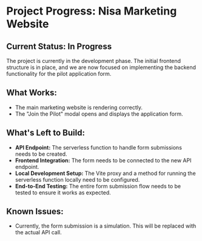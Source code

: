 # Project Progress: Nisa Marketing Website

## Current Status: In Progress

The project is currently in the development phase. The initial frontend structure is in place, and we are now focused on implementing the backend functionality for the pilot application form.

## What Works:

- The main marketing website is rendering correctly.
- The "Join the Pilot" modal opens and displays the application form.

## What's Left to Build:

- **API Endpoint:** The serverless function to handle form submissions needs to be created.
- **Frontend Integration:** The form needs to be connected to the new API endpoint.
- **Local Development Setup:** The Vite proxy and a method for running the serverless function locally need to be configured.
- **End-to-End Testing:** The entire form submission flow needs to be tested to ensure it works as expected.

## Known Issues:

- Currently, the form submission is a simulation. This will be replaced with the actual API call.
